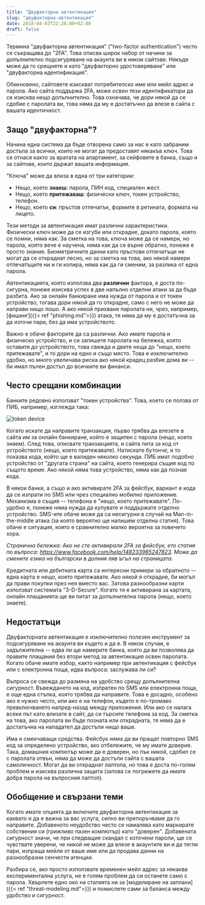 ```yaml
---
title: "Двуфакторна автентикация"
slug: "двуфакторна-автентикация"
date: 2018-04-03T22:28:00+02:00
draft: false
---
```


Термина "двуфакторна автентикация" ("two-factor authentication") често се съкращава до "2FA". Това описва широк набор от начини за допълнително подсигуряване на акаунта ви в някои сайтове. Някъде може да го срещнете и като "двуфакторно удостоверяване" или "двуфакторна идентификация".

Обикновено, сайтовете изискват потребителско име или мейл адрес и парола. Ако сайта поддържа 2FA, може *освен* тези идентификатори да се изисква нещо допълнително. Това означава, че дори някой да се сдобие с паролата ви, това няма да му е достатъчно да влезе в сайта с вашата идентичност.

## Защо "двуфакторна"?

Начина една система да бъде отворена само за нас е като забраним достъпа за всички, които не могат да предоставят някакъв ключ. Това се отнася както за вратата на апартамент, за сейфовете в банка, също и за сайтове, които държат вашата информация.

"Ключа" може да влиза в една от три категории:

* Нещо, което **знаеш**: парола, ПИН код, специален жест.
* Нещо, което **притежаваш**: физически ключ, токен устройство, телефон.
* Нещо, което **си**: пръстов отпечатък, формите в ретината, формата на лицето.

Тези методи за автентикация имат различни характеристики. Физически ключ може да се изгуби или открадне, докато парола, която се помни, няма как. За сметка на това, ключа може да се намери, но парола, която вече е научена, няма как да се върне обратно, понеже е просто знание. Биометричните данни като пръстови отпечатъци не могат да се откраднат лесно, но за сметка на това, ако някой намери отпечатъците ни и ги копира, няма как да ги сменим, за разлика от една парола.

Автентикацията, която използва два **различни** фактора, е доста по-сигурна, понеже изисква успех в две напълно отделни атаки за да бъде разбита. Ако за онлайн банкиране има нужда от парола и от токен устройство, тогава дори някой да го открадне, само с него не може да направи нищо лошо. А ако някой прихване паролата ни, чрез, например, [фишинг]({{< ref "phishing.md">}}) атака, тя няма да му е достатъчна за да източи пари, без да има устройството.

Важно е обаче факторите да са различни. Ако имате парола и физическо устройство, и си запишете паролата на бележка, която оставите *до* устройството, това свежда и двете неща до "нещо, което притежавате", и то дори на едно и също място. Това е изключително удобно, но много увеличава риска ако някой крадец разбие дома ви -- би имал пълен достъп до всичките ви финанси.

## Често срещани комбинации

Банките редовно използват "токен устройства". Това, което се ползва от ПИБ, например, изглежда така:

![token device](/images/two-factor-authentication/token-device.jpg)

Когато искате да направите транзакция, първо трябва да влезете в сайта им за онлайн банкиране, който е защитен с парола (нещо, което знаем). След това, описвате транзакцията, и сайта пита за код от устройството (нещо, което притежавате). Натискате бутонче, и то показва кода, който ще е валиден няколко секунди. ПИБ имат подобно устройство от "другата страна" на сайта, което генерира същия код по същото време. Ако някой няма това устройство, няма как да познае кода.

В някои банки, а също и ако активирате 2FA за фейсбук, вариант е кода да се изпрати по SMS или чрез специално мобилно приложение. Механизма е същия -- телефона е "нещо, което притежавате". По-удобно е, понеже няма нужда да купувате и поддържате отделно устройство. SMS-ите обаче може да са несигурни в случай на Man-in-the-middle атака (за която вероятно ще напишем отделна статия). Това обаче е ситуация, която е сравнително малко вероятна за повечето хора.

*Странична бележка: Ако не сте активирали 2FA за фейсбук, ето статия по въпроса: https://www.facebook.com/help/148233965247823. Може да смените езика на български в долния ляв ъгъл на страницата.*

Кредитната или дебитната карта са интересни примери за обратното -- една карта е нещо, което притежавате. Ако някой я открадне, би могъл да прави покупки през нея вместо вас. Затова разнообразни карти използват системата "3-D-Secure". Когато тя е активирана за картата, онлайн плащанията ще ви питат за допълнителна парола (нещо, което знаете).

## Недостатъци

Двуфакторната автентикация е изключително полезен инструмент за подсигуряване на акаунта ви където и да е. В някои случаи, е задължителна -- едва ли ще намерите банка, която да ви позволява да правите плащания без втори метод за автентикация освен паролата. Когато обаче имате избор, както например при автентикация с фейсбук или с електронна поща, идва въпроса: заслужава ли си?

Въпроса се свежда до размяна на удобство срещу допълнителна сигурност. Въвеждането на код, изпратен по SMS или електронна поща, е още една стъпка, която трябва да направите. Това е досадно, особено ако е нужно често, или ако е на телефон, където е по-тромаво превключването напред-назад между приложения. Или ако се налага всеки път като влизате в сайт, да си търсите телефона за код. За сметка на това, ако паролата ви бъде позната или открадната, тя няма да е достатъчна на нападател да достъпи нищо ваше.

Има и смекчаващи средства. Фейсбук няма да ви пращат повторно SMS код за определено устройство, ако отбележите, че му имате доверие. Така, домашния компютър може да е доверен, но пък никой, сдобил се с паролата отвън, няма да може да достъпи сайта с вашата самоличност. Могат да ви откраднат лаптопа, но това е доста по-голям проблем и изисква различна защита (затова се погрижете да имате добра парола на въпросния лаптоп).

## Обобщение и свързани теми

Когато имате опцията да включите двуфакторна автентикация за каквато и да е важна за вас услуга, силно ви препоръчваме да го направите. Добавеното неудобство често се намалява като маркирате собствения си (грижливо пазен компютър) като "доверен". Добавената сигурност значи, че при следващия скандал с източени пароли, ще се чувствате уверени, че никой не може да влезе в акаунтите ви и да тегли пари, изпраща мейли от ваше име или да продава данни на разнообразни сенчести агенции.

Разбира се, ако просто използвате временен мейл адрес за някаква експериментална услуга, не е голям проблем да си останете само с парола. Хвърлете едно око на статията ни за [моделиране на заплахи]({{< ref "threat-modeling.md">}}) и помислете сами за баланса между удобство и сигурност.
